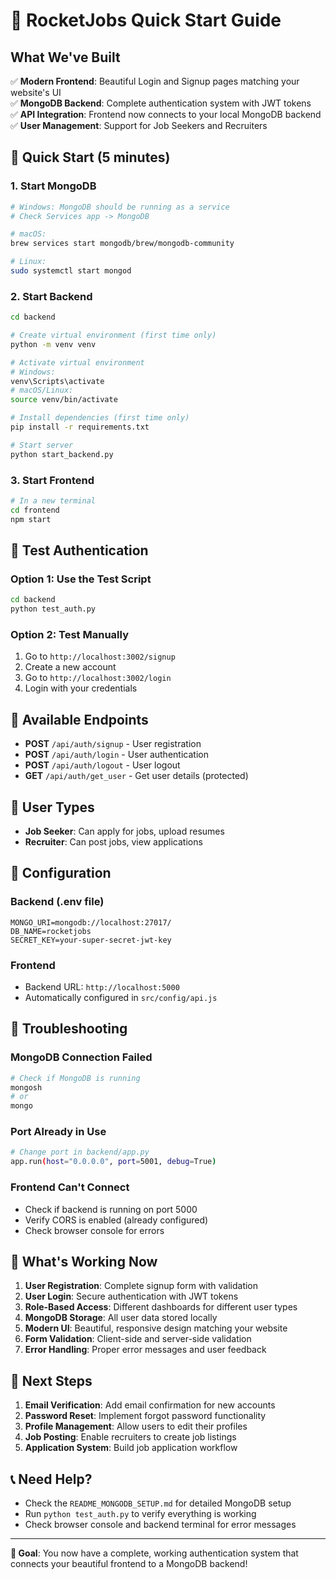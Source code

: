 # 🚀 RocketJobs Quick Start Guide

## What We've Built

✅ **Modern Frontend**: Beautiful Login and Signup pages matching your website's UI  
✅ **MongoDB Backend**: Complete authentication system with JWT tokens  
✅ **API Integration**: Frontend now connects to your local MongoDB backend  
✅ **User Management**: Support for Job Seekers and Recruiters  

## 🚀 Quick Start (5 minutes)

### 1. Start MongoDB
```bash
# Windows: MongoDB should be running as a service
# Check Services app -> MongoDB

# macOS:
brew services start mongodb/brew/mongodb-community

# Linux:
sudo systemctl start mongod
```

### 2. Start Backend
```bash
cd backend

# Create virtual environment (first time only)
python -m venv venv

# Activate virtual environment
# Windows:
venv\Scripts\activate
# macOS/Linux:
source venv/bin/activate

# Install dependencies (first time only)
pip install -r requirements.txt

# Start server
python start_backend.py
```

### 3. Start Frontend
```bash
# In a new terminal
cd frontend
npm start
```

## 🔐 Test Authentication

### Option 1: Use the Test Script
```bash
cd backend
python test_auth.py
```

### Option 2: Test Manually
1. Go to `http://localhost:3002/signup`
2. Create a new account
3. Go to `http://localhost:3002/login`
4. Login with your credentials

## 📱 Available Endpoints

- **POST** `/api/auth/signup` - User registration
- **POST** `/api/auth/login` - User authentication
- **POST** `/api/auth/logout` - User logout
- **GET** `/api/auth/get_user` - Get user details (protected)

## 🎯 User Types

- **Job Seeker**: Can apply for jobs, upload resumes
- **Recruiter**: Can post jobs, view applications

## 🔧 Configuration

### Backend (.env file)
```env
MONGO_URI=mongodb://localhost:27017/
DB_NAME=rocketjobs
SECRET_KEY=your-super-secret-jwt-key
```

### Frontend
- Backend URL: `http://localhost:5000`
- Automatically configured in `src/config/api.js`

## 🚨 Troubleshooting

### MongoDB Connection Failed
```bash
# Check if MongoDB is running
mongosh
# or
mongo
```

### Port Already in Use
```bash
# Change port in backend/app.py
app.run(host="0.0.0.0", port=5001, debug=True)
```

### Frontend Can't Connect
- Check if backend is running on port 5000
- Verify CORS is enabled (already configured)
- Check browser console for errors

## 🎉 What's Working Now

1. **User Registration**: Complete signup form with validation
2. **User Login**: Secure authentication with JWT tokens
3. **Role-Based Access**: Different dashboards for different user types
4. **MongoDB Storage**: All user data stored locally
5. **Modern UI**: Beautiful, responsive design matching your website
6. **Form Validation**: Client-side and server-side validation
7. **Error Handling**: Proper error messages and user feedback

## 🔮 Next Steps

1. **Email Verification**: Add email confirmation for new accounts
2. **Password Reset**: Implement forgot password functionality
3. **Profile Management**: Allow users to edit their profiles
4. **Job Posting**: Enable recruiters to create job listings
5. **Application System**: Build job application workflow

## 📞 Need Help?

- Check the `README_MONGODB_SETUP.md` for detailed MongoDB setup
- Run `python test_auth.py` to verify everything is working
- Check browser console and backend terminal for error messages

---

**🎯 Goal**: You now have a complete, working authentication system that connects your beautiful frontend to a MongoDB backend!
